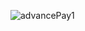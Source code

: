 ![advancePay1](https://github.com/mertmutludevelopment/hr_app/assets/155536158/97e2392b-5f8e-47f1-aa28-4260654f6b62)
